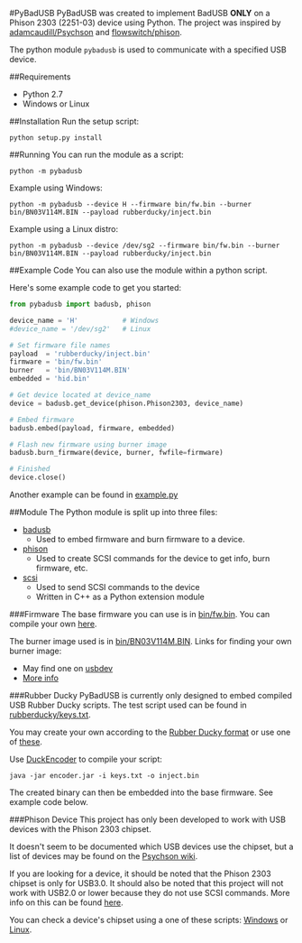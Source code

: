 #PyBadUSB
PyBadUSB was created to implement BadUSB **ONLY** on a Phison 2303 (2251-03) device using Python.
The project was inspired by [adamcaudill/Psychson](https://github.com/adamcaudill/Psychson) and [flowswitch/phison](https://bitbucket.org/flowswitch/phison).

The python module ```pybadusb``` is used to communicate with a specified USB device.

##Requirements
* Python 2.7
* Windows or Linux

##Installation
Run the setup script:
```
python setup.py install
```

##Running
You can run the module as a script:
```
python -m pybadusb
```

Example using Windows:
```
python -m pybadusb --device H --firmware bin/fw.bin --burner bin/BN03V114M.BIN --payload rubberducky/inject.bin
```

Example using a Linux distro:
```
python -m pybadusb --device /dev/sg2 --firmware bin/fw.bin --burner bin/BN03V114M.BIN --payload rubberducky/inject.bin
```

##Example Code
You can also use the module within a python script.

Here's some example code to get you started:
```python
from pybadusb import badusb, phison

device_name = 'H'           # Windows
#device_name = '/dev/sg2'   # Linux

# Set firmware file names
payload  = 'rubberducky/inject.bin'
firmware = 'bin/fw.bin'
burner   = 'bin/BN03V114M.BIN'
embedded = 'hid.bin'

# Get device located at device_name
device = badusb.get_device(phison.Phison2303, device_name)

# Embed firmware
badusb.embed(payload, firmware, embedded)

# Flash new firmware using burner image
badusb.burn_firmware(device, burner, fwfile=firmware)

# Finished
device.close()
```
Another example can be found in [example.py](example.py)

##Module
The Python module is split up into three files:
* [badusb](lib/pybadusb/badusb.py)
  - Used to embed firmware and burn firmware to a device.
* [phison](lib/pybadusb/phison.py)
  - Used to create SCSI commands for the device to get info, burn firmware, etc.
* [scsi](lib/scsi.cpp)
  - Used to send SCSI commands to the device
  - Written in C++ as a Python extension module

###Firmware
The base firmware you can use is in [bin/fw.bin](bin/fw.bin).
You can compile your own [here](https://github.com/adamcaudill/Psychson/tree/master/firmware).

The burner image used is in [bin/BN03V114M.BIN](bin/BN03V114M.BIN).
Links for finding your own burner image:
* May find one on [usbdev](http://www.usbdev.ru/files/phison/)
* [More info](https://github.com/adamcaudill/Psychson/wiki/Obtaining-a-Burner-Image)

###Rubber Ducky
PyBadUSB is currently only designed to embed compiled USB Rubber Ducky scripts.  The test script used can be found in [rubberducky/keys.txt](rubberducky/keys.txt).

You may create your own according to the [Rubber Ducky format](https://github.com/hak5darren/USB-Rubber-Ducky/wiki/Duckyscript) or use one of [these](https://github.com/hak5darren/USB-Rubber-Ducky/wiki/Payloads).

Use [DuckEncoder](https://code.google.com/p/ducky-decode/downloads/detail?name=DuckEncoder_2.6.3.zip&can=2&q=) to compile your script:
```
java -jar encoder.jar -i keys.txt -o inject.bin
```
The created binary can then be embedded into the base firmware.  See example code below.

###Phison Device
This project has only been developed to work with USB devices with the Phison 2303 chipset.

It doesn't seem to be documented which USB devices use the chipset, but a list of devices may be found on the [Psychson wiki](https://github.com/adamcaudill/Psychson/wiki/Known-Supported-Devices).

If you are looking for a device, it should be noted that the Phison 2303 chipset is only for USB3.0.
It should also be noted that this project will not work with USB2.0 or lower because they do not use SCSI commands.
More info on this can be found [here](http://en.wikipedia.org/wiki/USB_Attached_SCSI).

You can check a device's chipset using a one of these scripts:  [Windows](win_checkinfo.py) or [Linux](linux_checkinfo.py).

